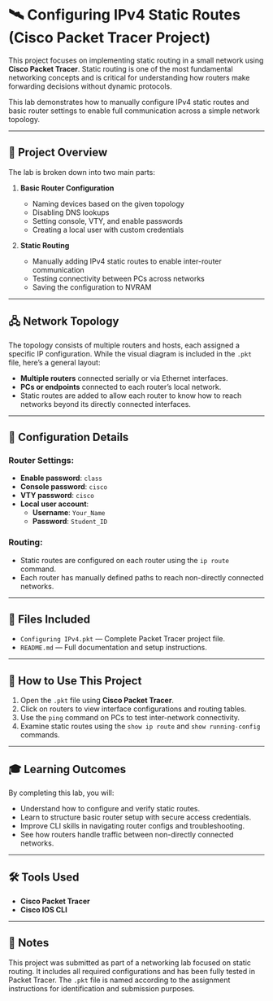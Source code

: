 # 🛰️ Configuring IPv4 Static Routes (Cisco Packet Tracer Project)

This project focuses on implementing static routing in a small network using **Cisco Packet Tracer**. Static routing is one of the most fundamental networking concepts and is critical for understanding how routers make forwarding decisions without dynamic protocols.

This lab demonstrates how to manually configure IPv4 static routes and basic router settings to enable full communication across a simple network topology.

---

## 🧱 Project Overview

The lab is broken down into two main parts:

1. **Basic Router Configuration**
   - Naming devices based on the given topology
   - Disabling DNS lookups
   - Setting console, VTY, and enable passwords
   - Creating a local user with custom credentials

2. **Static Routing**
   - Manually adding IPv4 static routes to enable inter-router communication
   - Testing connectivity between PCs across networks
   - Saving the configuration to NVRAM

---

## 🖧 Network Topology

The topology consists of multiple routers and hosts, each assigned a specific IP configuration. While the visual diagram is included in the `.pkt` file, here’s a general layout:

- **Multiple routers** connected serially or via Ethernet interfaces.
- **PCs or endpoints** connected to each router’s local network.
- Static routes are added to allow each router to know how to reach networks beyond its directly connected interfaces.

---

## 🔐 Configuration Details

### Router Settings:
- **Enable password**: `class`
- **Console password**: `cisco`
- **VTY password**: `cisco`
- **Local user account**:
  - **Username**: `Your_Name`  
  - **Password**: `Student_ID`

### Routing:
- Static routes are configured on each router using the `ip route` command.
- Each router has manually defined paths to reach non-directly connected networks.

---

## 💾 Files Included

- `Configuring IPv4.pkt` — Complete Packet Tracer project file.
- `README.md` — Full documentation and setup instructions.

---

## 🚀 How to Use This Project

1. Open the `.pkt` file using **Cisco Packet Tracer**.
2. Click on routers to view interface configurations and routing tables.
3. Use the `ping` command on PCs to test inter-network connectivity.
4. Examine static routes using the `show ip route` and `show running-config` commands.

---

## 🎓 Learning Outcomes

By completing this lab, you will:
- Understand how to configure and verify static routes.
- Learn to structure basic router setup with secure access credentials.
- Improve CLI skills in navigating router configs and troubleshooting.
- See how routers handle traffic between non-directly connected networks.

---

## 🛠️ Tools Used

- **Cisco Packet Tracer**
- **Cisco IOS CLI**

---

## 📌 Notes

This project was submitted as part of a networking lab focused on static routing. It includes all required configurations and has been fully tested in Packet Tracer. The `.pkt` file is named according to the assignment instructions for identification and submission purposes.
